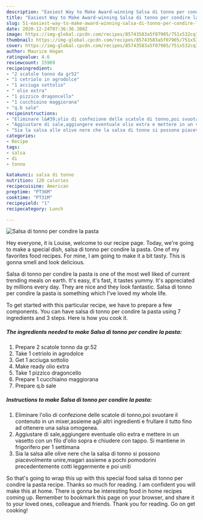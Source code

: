 ```yaml
---
description: "Easiest Way to Make Award-winning Salsa di tonno per condire la pasta"
title: "Easiest Way to Make Award-winning Salsa di tonno per condire la pasta"
slug: 51-easiest-way-to-make-award-winning-salsa-di-tonno-per-condire-la-pasta
date: 2020-12-24T07:36:36.308Z
image: https://img-global.cpcdn.com/recipes/85743583a5f07905/751x532cq70/salsa-di-tonno-per-condire-la-pasta-recipe-main-photo.jpg
thumbnail: https://img-global.cpcdn.com/recipes/85743583a5f07905/751x532cq70/salsa-di-tonno-per-condire-la-pasta-recipe-main-photo.jpg
cover: https://img-global.cpcdn.com/recipes/85743583a5f07905/751x532cq70/salsa-di-tonno-per-condire-la-pasta-recipe-main-photo.jpg
author: Maurice Hogan
ratingvalue: 4.6
reviewcount: 15969
recipeingredient:
- "2 scatole tonno da gr52"
- "1 cetriolo in agrodolce"
- "1 acciuga sottolio"
- " olio extra"
- "1 pizzico dragoncello"
- "1 cucchiaino maggiorana"
- "q.b sale"
recipeinstructions:
- "Eliminare l&#39;olio di confezione delle scatole di tonno,poi svuotare il contenuto in un mixer,assieme agli altri ingredienti e frullare il tutto fino ad ottenere una salsa omogenea."
- "Aggiustare di sale,aggiungere eventuale olio extra e mettere in un vasetto con un filo d&#39;olio sopra e chiudere con tappo. Si mantiene in frigorifero per 1 settimana"
- "Sia la salsa alle olive nere che la salsa di tonno si possono piacevolmente unire,magari assieme a pochi pomodorini precedentemente cotti leggermente e poi uniti"
categories:
- Recipe
tags:
- salsa
- di
- tonno

katakunci: salsa di tonno 
nutrition: 120 calories
recipecuisine: American
preptime: "PT36M"
cooktime: "PT31M"
recipeyield: "1"
recipecategory: Lunch

---
```



![Salsa di tonno per condire la pasta](https://img-global.cpcdn.com/recipes/85743583a5f07905/751x532cq70/salsa-di-tonno-per-condire-la-pasta-recipe-main-photo.jpg)

Hey everyone, it is Louise, welcome to our recipe page. Today, we're going to make a special dish, salsa di tonno per condire la pasta. One of my favorites food recipes. For mine, I am going to make it a bit tasty. This is gonna smell and look delicious.

Salsa di tonno per condire la pasta is one of the most well liked of current trending meals on earth. It's easy, it's fast, it tastes yummy. It's appreciated by millions every day. They are nice and they look fantastic. Salsa di tonno per condire la pasta is something which I've loved my whole life.




To get started with this particular recipe, we have to prepare a few components. You can have salsa di tonno per condire la pasta using 7 ingredients and 3 steps. Here is how you cook it.

<!--inarticleads1-->

##### The ingredients needed to make Salsa di tonno per condire la pasta:

1. Prepare 2 scatole tonno da gr.52
1. Take 1 cetriolo in agrodolce
1. Get 1 acciuga sottolio
1. Make ready  olio extra
1. Take 1 pizzico dragoncello
1. Prepare 1 cucchiaino maggiorana
1. Prepare q.b sale




<!--inarticleads2-->

##### Instructions to make Salsa di tonno per condire la pasta:

1. Eliminare l&#39;olio di confezione delle scatole di tonno,poi svuotare il contenuto in un mixer,assieme agli altri ingredienti e frullare il tutto fino ad ottenere una salsa omogenea.
1. Aggiustare di sale,aggiungere eventuale olio extra e mettere in un vasetto con un filo d&#39;olio sopra e chiudere con tappo. Si mantiene in frigorifero per 1 settimana
1. Sia la salsa alle olive nere che la salsa di tonno si possono piacevolmente unire,magari assieme a pochi pomodorini precedentemente cotti leggermente e poi uniti




So that's going to wrap this up with this special food salsa di tonno per condire la pasta recipe. Thanks so much for reading. I am confident you will make this at home. There is gonna be interesting food in home recipes coming up. Remember to bookmark this page on your browser, and share it to your loved ones, colleague and friends. Thank you for reading. Go on get cooking!
